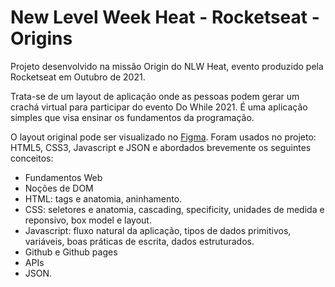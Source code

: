 # New Level Week Heat - Rocketseat - Origins
Projeto desenvolvido na missão Origin do NLW Heat, evento produzido pela Rocketseat em Outubro de 2021.

Trata-se de um layout de aplicação onde as pessoas podem gerar um crachá virtual para participar do evento Do While 2021. É uma aplicação simples que visa ensinar os fundamentos da programação.

O layout original pode ser visualizado no <a target="_" href="https://www.figma.com/community/file/1031698737363668691">Figma</a>. Foram usados no projeto: HTML5, CSS3, Javascript e JSON e abordados brevemente os seguintes conceitos:
<ul>
    <li>Fundamentos Web</li>
    <li>Noções de DOM</li>
    <li>HTML: tags e anatomia, aninhamento.</li>
    <li>CSS: seletores e anatomia, cascading, specificity, unidades de medida e reponsivo, box model e layout.</li>
    <li>Javascript: fluxo natural da aplicação, tipos de dados primitivos, variáveis, boas práticas de escrita, dados estruturados.</li>
    <li>Github e Github pages</li>
    <li>APIs</li>
    <li>JSON.</li>
</ul>





